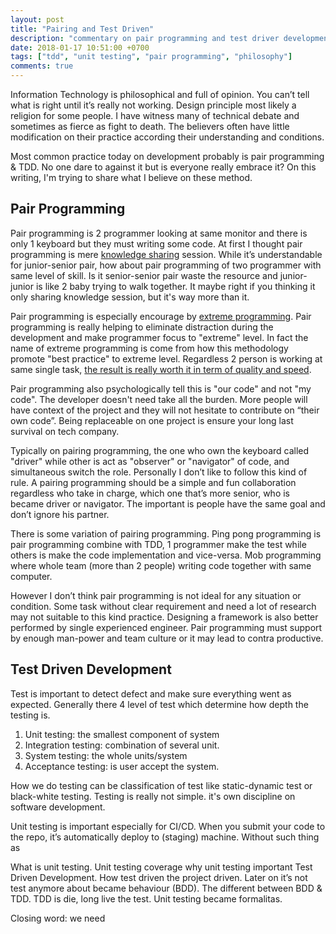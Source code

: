 ```yaml
---
layout: post
title: "Pairing and Test Driven"
description: "commentary on pair programming and test driver development"
date: 2018-01-17 10:51:00 +0700
tags: ["tdd", "unit testing", "pair programming", "philosophy"]
comments: true
---
```


Information Technology is philosophical and full of opinion. You can’t tell what is right until it’s really not working. Design principle most likely a religion for some people. I have witness many of technical debate and sometimes as fierce as fight to death. The believers often have little modification on their practice according their understanding and conditions.  

Most common practice today on development probably is pair programming & TDD. No one dare to against it but is everyone really embrace it? On this writing, I'm trying to share what I believe on these method.

## Pair Programming

Pair programming is 2 programmer looking at same monitor and there is only 1 keyboard but they must writing some code. At first I thought pair programming is mere [knowledge sharing](https://en.wikipedia.org/wiki/Knowledge_sharing) session. While it’s understandable for junior-senior pair, how about pair programming of two programmer with same level of skill. Is it senior-senior pair waste the resource and junior-junior is like 2 baby trying to walk together. It maybe right if you thinking it only sharing knowledge session, but it's way more than it.

Pair programming is especially encourage by [extreme programming](https://en.wikipedia.org/wiki/Extreme_programming). Pair programming is really helping to eliminate distraction during the development and make programmer focus to "extreme" level. In fact the name of extreme programming is come from how this methodology promote "best practice" to extreme level. Regardless 2 person is working at same single task, [the result is really worth it in term of quality and speed](http://wiki.c2.com/?PairProgrammingCostsBenefits).

Pair programming also psychologically tell this is "our code" and not "my code". The developer doesn't need take all the burden. More people will have context of the project and they will not hesitate to contribute on “their own code”. Being replaceable on one project is ensure your long last survival on tech company.

Typically on pairing programming, the one who own the keyboard called "driver" while other is act as "observer" or "navigator" of code, and simultaneous switch the role. Personally I don’t like to follow this kind of rule. A pairing programming should be a simple and fun collaboration regardless who take in charge, which one that’s more senior, who is became driver or navigator. The important is people have the same goal and don’t ignore his partner.

There is some variation of pairing programming. Ping pong programming is pair programming combine with TDD, 1 programmer make the test while others is make the code implementation and vice-versa. Mob programming where whole team (more than 2 people) writing code together with same computer.

However I don’t think pair programming is not ideal for any situation or condition. Some task without clear requirement and need a lot of research may not suitable to this kind practice. Designing a framework is also better performed by single experienced engineer. Pair programming must support by enough man-power and team culture or it may lead to contra productive.

## Test Driven Development

Test is important to detect defect and make sure everything went as expected. Generally there 4 level of test which determine how depth the testing is.
1. Unit testing: the smallest component of system
2. Integration testing: combination of several unit.
3. System testing: the whole units/system
4. Acceptance testing: is user accept the system.

How we do testing can be classification of test like static-dynamic test or black-white testing. Testing is really not simple. it's own discipline on software development.

Unit testing is important especially for CI/CD. When you submit your code to the repo, it’s automatically deploy to (staging) machine. Without such thing as

What is unit testing.
Unit testing coverage
why unit testing important
Test Driven Development. How test driven the project driven. Later on it’s not test anymore about became behaviour (BDD). The different between BDD & TDD.
TDD is die, long live the test.
Unit testing became formalitas.   

Closing word: we need
